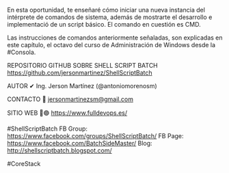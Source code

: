 En esta oportunidad, te enseñaré cómo iniciar una nueva instancia del intérprete de comandos de sistema, además de mostrarte el desarrollo e implementació de un script básico. El comando en cuestión es CMD.

Las instrucciones de comandos anteriormente señaladas, son explicadas en este capítulo, el octavo del curso de Administración de Windows desde la #Consola.

REPOSITORIO GITHUB SOBRE SHELL SCRIPT BATCH
https://github.com/jersonmartinez/ShellScriptBatch

AUTOR
✔ Ing. Jerson Martínez (@antoniomorenosm)

CONTACTO
💌  jersonmartinezsm@gmail.com

SITIO WEB
🔵🟣 https://www.fulldevops.es/

#ShellScriptBatch
FB Group: https://www.facebook.com/groups/ShellScriptBatch/
FB Page: https://www.facebook.com/BatchSideMaster/
Blog: http://shellscriptbatch.blogspot.com/

#CoreStack
